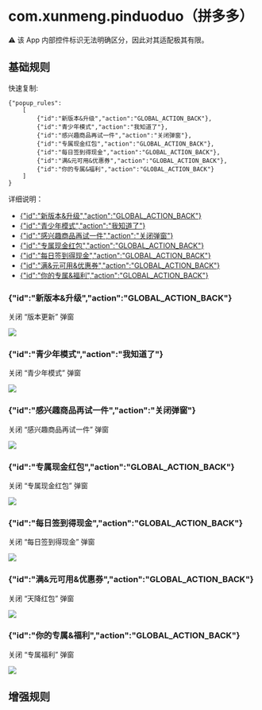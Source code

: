 # com.xunmeng.pinduoduo（拼多多）

⚠ 该 App 内部控件标识无法明确区分，因此对其适配极其有限。

## 基础规则

快速复制:
```
{"popup_rules":
    [
        {"id":"新版本&升级","action":"GLOBAL_ACTION_BACK"},
        {"id":"青少年模式","action":"我知道了"},
        {"id":"感兴趣商品再试一件","action":"关闭弹窗"},
        {"id":"专属现金红包","action":"GLOBAL_ACTION_BACK"},
        {"id":"每日签到得现金","action":"GLOBAL_ACTION_BACK"},
        {"id":"满&元可用&优惠券","action":"GLOBAL_ACTION_BACK"},
        {"id":"你的专属&福利","action":"GLOBAL_ACTION_BACK"}
    ]
}
```
详细说明：
- [{"id":"新版本&升级","action":"GLOBAL_ACTION_BACK"}](#id新版本升级actionglobal_action_back)
- [{"id":"青少年模式","action":"我知道了"}](#id青少年模式action我知道了)
- [{"id":"感兴趣商品再试一件","action":"关闭弹窗"}](#id感兴趣商品再试一件action关闭弹窗)
- [{"id":"专属现金红包","action":"GLOBAL_ACTION_BACK"}](#id专属现金红包actionglobal_action_back)
- [{"id":"每日签到得现金","action":"GLOBAL_ACTION_BACK"}](#id每日签到得现金actionglobal_action_back)
- [{"id":"满&元可用&优惠券","action":"GLOBAL_ACTION_BACK"}](#id满元可用优惠券actionglobal_action_back)
- [{"id":"你的专属&福利","action":"GLOBAL_ACTION_BACK"}](#id你的专属福利actionglobal_action_back)

### {"id":"新版本&升级","action":"GLOBAL_ACTION_BACK"}
关闭 “版本更新” 弹窗

![](./assets/版本更新弹窗.jpg)

### {"id":"青少年模式","action":"我知道了"}
关闭 “青少年模式” 弹窗

![](./assets/青少年模式弹窗.jpg)

### {"id":"感兴趣商品再试一件","action":"关闭弹窗"}
关闭 “感兴趣商品再试一件” 弹窗

![](./assets/感兴趣商品再试一件弹窗.jpg)

### {"id":"专属现金红包","action":"GLOBAL_ACTION_BACK"}
关闭 “专属现金红包” 弹窗

![](./assets/专属现金红包弹窗.jpg)

### {"id":"每日签到得现金","action":"GLOBAL_ACTION_BACK"}
关闭 “每日签到得现金” 弹窗

![](./assets/每日签到得现金弹窗.jpg)

### {"id":"满&元可用&优惠券","action":"GLOBAL_ACTION_BACK"}
关闭 “天降红包” 弹窗

![](./assets/天降红包弹窗.jpg)

### {"id":"你的专属&福利","action":"GLOBAL_ACTION_BACK"}
关闭 “专属福利” 弹窗

![](./assets/专属福利弹窗.jpg)

## 增强规则

